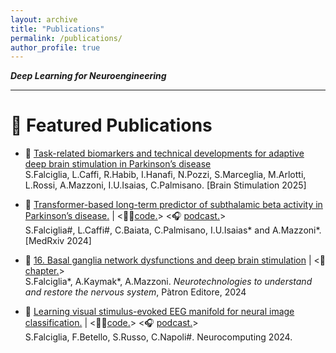 ```yaml
---
layout: archive
title: "Publications"
permalink: /publications/
author_profile: true
---
```


***Deep Learning for Neuroengineering***

---

📰 Featured Publications
======

- 📄 [Task-related biomarkers and technical developments for adaptive deep brain stimulation in Parkinson’s disease](https://www.brainstimjrnl.com/article/S1935-861X(24)00372-3/fulltext) <br>
  S.Falciglia, L.Caffi, R.Habib, I.Hanafi, N.Pozzi, S.Marceglia, M.Arlotti, L.Rossi, A.Mazzoni, I.U.Isaias, C.Palmisano. [Brain Stimulation 2025]

- 📄 [Transformer-based long-term predictor of subthalamic beta activity in Parkinson’s disease.](https://doi.org/10.1101/2024.11.25.24317759)
  | <👨‍💻[code.](https://github.com/falciglia/Sant-Anna-Pisa/tree/main/LAURA)>
  <🎧 [podcast.](https://github.com/falciglia/Sant-Anna-Pisa/raw/refs/heads/main/LAURA/podcast_LAURA.wav)> <br>
  S.Falciglia#, L.Caffi#, C.Baiata, C.Palmisano, I.U.Isaias* and A.Mazzoni*. [MedRxiv 2024]

- 📖 [16. Basal ganglia network dysfunctions and deep brain stimulation](https://www.torrossa.com/en/resources/an/5842050#page=185) | <🔎[chapter.](https://github.com/falciglia/falciglia/blob/main/Papers/chapter16.pdf)> <br>
  S.Falciglia*, A.Kaymak*, A.Mazzoni. *Neurotechnologies to understand and restore the nervous system*, Pàtron Editore, 2024

- 📄 [Learning visual stimulus-evoked EEG manifold for neural image classification.](https://www.sciencedirect.com/science/article/pii/S0925231224004259)
  | <👨‍💻[code.](https://github.com/falciglia/Sapienza-Rome/tree/main/Neural%20Visual%20Decoding%20with%20EEG)>
  <🎧 [podcast.](https://github.com/falciglia/Sapienza-Rome/raw/refs/heads/main/Neural%20Visual%20Decoding%20with%20EEG/podcast_RieManiSpectraNet.wav)> <br>
  S.Falciglia, F.Betello, S.Russo, C.Napoli#. Neurocomputing 2024.


